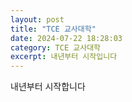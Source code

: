 ```yaml
---
layout: post
title: "TCE 교사대학"
date: 2024-07-22 18:28:03
category: TCE 교사대학
excerpt: 내년부터 시작입니다
---
```

  
내년부터 시작합니다


